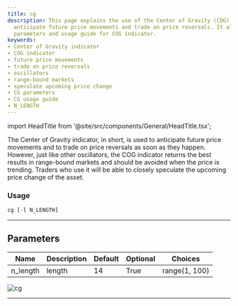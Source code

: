 ```yaml
---
title: cg
description: This page explains the use of the Center of Gravity (COG) indicator to
  anticipate future price movements and trade on price reversals. It also includes
  parameters and usage guide for COG indicator.
keywords:
- Center of Gravity indicator
- COG indicator
- future price movements
- trade on price reversals
- oscillators
- range-bound markets
- speculate upcoming price change
- CG parameters
- CG usage guide
- N_LENGTH
---
```


import HeadTitle from '@site/src/components/General/HeadTitle.tsx';

<HeadTitle title="crypto/ta/cg - Reference | OpenBB Terminal Docs" />

The Center of Gravity indicator, in short, is used to anticipate future price movements and to trade on price reversals as soon as they happen. However, just like other oscillators, the COG indicator returns the best results in range-bound markets and should be avoided when the price is trending. Traders who use it will be able to closely speculate the upcoming price change of the asset.

### Usage

```python
cg [-l N_LENGTH]
```

---

## Parameters

| Name | Description | Default | Optional | Choices |
| ---- | ----------- | ------- | -------- | ------- |
| n_length | length | 14 | True | range(1, 100) |

![cg](https://user-images.githubusercontent.com/46355364/154310202-cd0d703e-21ba-41a2-b58a-5b8547efa887.png)

---
